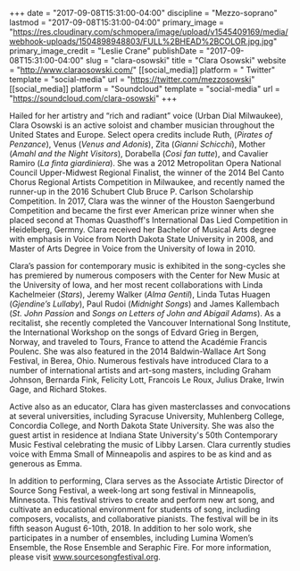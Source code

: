 +++
date = "2017-09-08T15:31:00-04:00"
discipline = "Mezzo-soprano"
lastmod = "2017-09-08T15:31:00-04:00"
primary_image = "https://res.cloudinary.com/schmopera/image/upload/v1545409169/media/webhook-uploads/1504898948803/FULL%2BHEAD%2BCOLOR.jpg.jpg"
primary_image_credit = "Leslie Crane"
publishDate = "2017-09-08T15:31:00-04:00"
slug = "clara-osowski"
title = "Clara Osowski"
website = "http://www.claraosowski.com/"
[[social_media]]
platform = " Twitter"
template = "social-media"
url = "https://twitter.com/mezzosowski"
[[social_media]]
platform = "Soundcloud"
template = "social-media"
url = "https://soundcloud.com/clara-osowski"
+++

Hailed for her artistry and “rich and radiant” voice (Urban Dial Milwaukee), Clara Osowski is an active soloist and chamber musician throughout the United States and Europe. Select opera credits include Ruth, (*Pirates of Penzance*), Venus (*Venus and Adonis*), Zita (*Gianni Schicchi*), Mother (*Amahl and the Night Visitors*), Dorabella (*Cosi fan tutte*), and Cavalier Ramiro (*La finta giardiniera*). She was a 2012 Metropolitan Opera National Council Upper-Midwest Regional Finalist, the winner of the 2014 Bel Canto Chorus Regional Artists Competition in Milwaukee, and recently named the runner-up in the 2016 Schubert Club Bruce P. Carlson Scholarship Competition. In 2017, Clara was the winner of the Houston Saengerbund Competition and became the first ever American prize winner when she placed second at Thomas Quasthoff's International Das Lied Competition in Heidelberg, Germny. Clara received her Bachelor of Musical Arts degree with emphasis in Voice from North Dakota State University in 2008, and Master of Arts Degree in Voice from the University of Iowa in 2010.

Clara’s passion for contemporary music is exhibited in the song-cycles she has premiered by numerous composers with the Center for New Music at the University of Iowa, and her most recent collaborations with Linda Kachelmeier (*Stars*), Jeremy Walker (*Alma Gentil*), Linda Tutas Huagen (*Gjendine’s Lullaby*), Paul Rudoi (*Midnight Songs*) and James Kallembach (*St. John Passion* and *Songs on Letters of John and Abigail Adams*). As a recitalist, she recently completed the Vancouver International Song Institute, the International Workshop on the songs of Edvard Grieg in Bergen, Norway, and traveled to Tours, France to attend the Académie Francis Poulenc. She was also featured in the 2014 Baldwin-Wallace Art Song Festival, in Berea, Ohio. Numerous festivals have introduced Clara to a number of international artists and art-song masters, including Graham Johnson, Bernarda Fink, Felicity Lott, Francois Le Roux, Julius Drake, Irwin Gage, and Richard Stokes.

Active also as an educator, Clara has given masterclasses and convocations  at several universities, including Syracuse University, Muhlenberg College, Concordia College, and North Dakota State University. She was also the guest artist in residence at Indiana State University's 50th Contemporary Music Festival celebrating the music of Libby Larsen. Clara currently studies voice with Emma Small of Minneapolis and aspires to be as kind and as generous as Emma.

In addition to performing, Clara serves as the Associate Artistic Director of Source Song Festival, a week-long art song festival in Minneapolis, Minnesota. This festival strives to create and perform new art song, and cultivate an educational environment for students of song, including composers, vocalists, and collaborative pianists. The festival will be in its fifth season August 6-10th, 2018. In addition to her solo work, she participates in a number of ensembles, including Lumina Women’s Ensemble, the Rose Ensemble and Seraphic Fire. For more information, please visit www.sourcesongfestival.org. 
